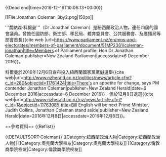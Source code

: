 {{Dead end|time=2016-12-16T10:06:13+00:00}}

[[File:Jonathan_Coleman_3by2.png|150px]]

'''喬納森·科爾曼'''（Dr Jonathan Coleman）是紐西蘭政治人物，連任四屆的國會議員。曾擔任國防部、衛生部、移民局、體育委員會、公共服務會、及廣播局等部會首長<ref>{{cite web |url=https://www.parliament.nz/en/mps-and-electorates/members-of-parliament/document/51MP2361/coleman-jonathan|title=Members of Parliament profile: Hon Dr Jonathan Coleman|publisher=New Zealand Parliament|accessdate=6 December 2016}}</ref>。

科爾曼於2016年12月6日宣布投入紐西蘭國家黨黨魁選舉<ref name="Coleman">{{cite web|url=http://www.nzherald.co.nz/politics/news/article.cfm?c_id=280&objectid=11761424|title=There's an appetite for change, says PM contender Jonathan Coleman|publisher=New Zealand Herald|date=6 December 2016|accessdate=6 December 2016}}</ref>，但於12月8日退選<ref name="caucus 3">{{cite web|url=http://www.nzherald.co.nz/nz/news/article.cfm?c_id=1&objectid=11763085|title=Bill English will be next Prime Minister, Judith Collins, Jonathan Coleman stand aside|publisher=New Zealand Herald|date=2016年12月8日|accessdate=2016年12月8日}}</ref>。

==參考資料==
{{Reflist}}

{{DEFAULTSORT:Coleman}}
[[Category:紐西蘭政治人物|Category:紐西蘭政治人物]]
[[Category:奧克蘭大學校友|Category:奧克蘭大學校友]]
[[Category:倫敦商學院校友|Category:倫敦商學院校友]]